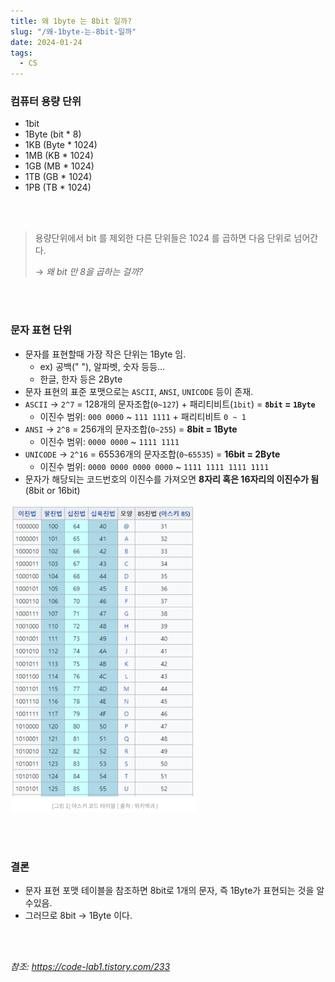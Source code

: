 ```yaml
---
title: 왜 1byte 는 8bit 일까?
slug: "/왜-1byte-는-8bit-일까"
date: 2024-01-24
tags:
  - CS
---
```


### 컴퓨터 용량 단위

- 1bit
- 1Byte (bit * 8)
- 1KB (Byte * 1024)
- 1MB (KB * 1024)
- 1GB (MB * 1024)
- 1TB (GB * 1024)
- 1PB (TB * 1024)

<br></br>

> 용량단위에서 bit 를 제외한 다른 단위들은 1024 를 곱하면 다음 단위로 넘어간다.
> 
> → _왜 bit 만 8을 곱하는 걸까?_
 
<br></br>

### 문자 표현 단위

- 문자를 표현할때 가장 작은 단위는 1Byte 임.
    - ex) 공백(" "), 알파벳, 숫자 등등…
    - 한글, 한자 등은 2Byte
- 문자 표현의 표준 포맷으로는 `ASCII`, `ANSI`, `UNICODE` 등이 존재.
- `ASCII` → `2^7` = 128개의 문자조합(`0~127`) + 패리티비트(`1bit`) = **`8bit` = `1Byte`**
    - 이진수 범위: `000 0000` ~ `111 1111` + 패리티비트 `0 ~ 1`
- `ANSI` → `2^8` = 256개의 문자조합(`0~255`) = **8bit = 1Byte**
    - 이진수 범위: `0000 0000` ~ `1111 1111`
- `UNICODE` → `2^16` = 65536개의 문자조합(`0~65535`) = **16bit = 2Byte**
    - 이진수 범위: `0000 0000 0000 0000` ~ `1111 1111 1111 1111`
- 문자가 해당되는 코드번호의 이진수를 가져오면 **8자리 혹은 16자리의 이진수가 됨** (8bit or 16bit)
    
![ascii-code-table](img1.png "ascii-code-table")

<br></br>

### 결론

- 문자 표현 포맷 테이블을 참조하면 8bit로 1개의 문자, 즉 1Byte가 표현되는 것을 알수있음.
- 그러므로 8bit → 1Byte 이다.

<br></br>

_참조: https://code-lab1.tistory.com/233_